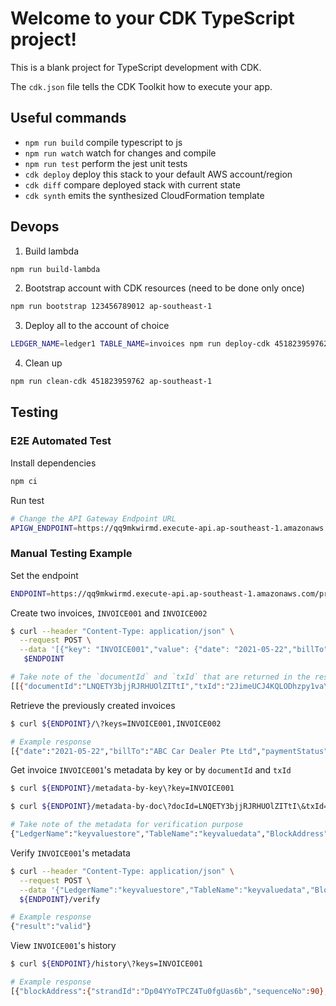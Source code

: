 # Welcome to your CDK TypeScript project!

This is a blank project for TypeScript development with CDK.

The `cdk.json` file tells the CDK Toolkit how to execute your app.

## Useful commands

 * `npm run build`   compile typescript to js
 * `npm run watch`   watch for changes and compile
 * `npm run test`    perform the jest unit tests
 * `cdk deploy`      deploy this stack to your default AWS account/region
 * `cdk diff`        compare deployed stack with current state
 * `cdk synth`       emits the synthesized CloudFormation template

## Devops

1. Build lambda

```bash
npm run build-lambda
```

2. Bootstrap account with CDK resources (need to be done only once)

```bash
npm run bootstrap 123456789012 ap-southeast-1
```

3. Deploy all to the account of choice

```bash
LEDGER_NAME=ledger1 TABLE_NAME=invoices npm run deploy-cdk 451823959762 ap-southeast-1
```

4. Clean up

```bash
npm run clean-cdk 451823959762 ap-southeast-1
```

## Testing

### E2E Automated Test

Install dependencies

```bash
npm ci
```

Run test

```bash
# Change the API Gateway Endpoint URL
APIGW_ENDPOINT=https://qq9mkwirmd.execute-api.ap-southeast-1.amazonaws.com/prod npm test
```

### Manual Testing Example

Set the endpoint

```bash
ENDPOINT=https://qq9mkwirmd.execute-api.ap-southeast-1.amazonaws.com/prod
```

Create two invoices, `INVOICE001` and `INVOICE002`

```bash
$ curl --header "Content-Type: application/json" \
  --request POST \
  --data '[{"key": "INVOICE001","value": {"date": "2021-05-22","billTo": "ABC Car Dealer Pte Ltd","paymentStatus": "PENDING","carInfo": {"model": "Honda","make": "Jazz","year": 2021,"unitPrice": 89000},"quantity": 10}},{"key": "INVOICE002","value": {"date": "2021-05-22","billTo": "XYZ Car Dealer Pte Ltd","paymentStatus": "PENDING","carInfo": {"model": "Honda","make": "Brio","year": 2019,"unitPrice": 50000},"quantity": 14}}]' \
   $ENDPOINT

# Take note of the `documentId` and `txId` that are returned in the response e.g.
[[{"documentId":"LNQETY3bjjRJRHUOlZITtI","txId":"2JimeUCJ4KQLODhzpy1vaY"}],[{"documentId":"1XoYwJzFoVZ4Gb8wMC5tOS","txId":"2JimeUCJ4KQLODhzpy1vaY"}]]
```

Retrieve the previously created invoices

```bash
$ curl ${ENDPOINT}/\?keys=INVOICE001,INVOICE002

# Example response
[{"date":"2021-05-22","billTo":"ABC Car Dealer Pte Ltd","paymentStatus": "PENDING","carInfo":{"model":"Honda","make":"Jazz","year":2021,"unitPrice":89000},"quantity":10},{"date":"2021-05-22","billTo":"XYZ Car Dealer Pte Ltd","paymentStatus": "PENDING","carInfo":{"model":"Honda","make":"Brio","year":2019,"unitPrice":50000},"quantity":14}]
```

Get invoice `INVOICE001`'s metadata by key or by `documentId` and `txId`

```bash
$ curl ${ENDPOINT}/metadata-by-key\?key=INVOICE001

$ curl ${ENDPOINT}/metadata-by-doc\?docId=LNQETY3bjjRJRHUOlZITtI\&txId=2JimeUCJ4KQLODhzpy1vaY

# Take note of the metadata for verification purpose
{"LedgerName":"keyvaluestore","TableName":"keyvaluedata","BlockAddress":{"IonText":"{strandId: \"Dp04YYoTPCZ4Tu0fgUas6b\", sequenceNo: 90}"},"DocumentId":"LNQETY3bjjRJRHUOlZITtI","RevisionHash":"tS+8aK9q4O8z6UpmUc/XMYhQYo/qy2YDHC+mxKWKgvo=","Proof":{"IonText":"[{{G1/kFcc0BTpQMPtjymwxdXIqLct4XiBSW1bbRrRfWJo=}},{{s50Ex4gcOgimMf84bHwPQz2bJ9Gb/vj3wiPgQHCDrBs=}},{{ZaWBmeIAbFQbx8Gvn1ctyXye6YXpvKhQ0Wp139f54t8=}},{{thpqVHO8pIaIOfHcQSg+Pr8Ov833+4fTiADA2fj3+70=}},{{oovDHkBCwSG+LboyWcWzVqy2xCLCUEZBKU2jqKoMdSE=}},{{hthSOsAjMKF0sMfynt9YTuwpuXwP0c6rAb5pg0p44IA=}},{{+vWznEGRlfu/Kc4Q5AylVSuylJSqMtvO+hUpijHVZ0g=}},{{xNTTjhOCAFHnLOTDTeH7bMUt6dlvUDSaBIHYcFOyY3w=}},{{u1hrObLyR020Wv5e6vOPLTFNjjw8Mkbf0BvTQmA96QI=}}]"},"LedgerDigest":{"Digest":"QDYY9bLz6v/PInJ6FrqPE0dalVYRealszt9DyyRDMA0=","DigestTipAddress":{"IonText":"{strandId:\"Dp04YYoTPCZ4Tu0fgUas6b\",sequenceNo:91}"}}}
```

Verify `INVOICE001`'s metadata

```bash
$ curl --header "Content-Type: application/json" \
  --request POST \
  --data '{"LedgerName":"keyvaluestore","TableName":"keyvaluedata","BlockAddress":{"IonText":"{strandId: \"Dp04YYoTPCZ4Tu0fgUas6b\", sequenceNo: 90}"},"DocumentId":"LNQETY3bjjRJRHUOlZITtI","RevisionHash":"tS+8aK9q4O8z6UpmUc/XMYhQYo/qy2YDHC+mxKWKgvo=","Proof":{"IonText":"[{{G1/kFcc0BTpQMPtjymwxdXIqLct4XiBSW1bbRrRfWJo=}},{{s50Ex4gcOgimMf84bHwPQz2bJ9Gb/vj3wiPgQHCDrBs=}},{{ZaWBmeIAbFQbx8Gvn1ctyXye6YXpvKhQ0Wp139f54t8=}},{{thpqVHO8pIaIOfHcQSg+Pr8Ov833+4fTiADA2fj3+70=}},{{oovDHkBCwSG+LboyWcWzVqy2xCLCUEZBKU2jqKoMdSE=}},{{hthSOsAjMKF0sMfynt9YTuwpuXwP0c6rAb5pg0p44IA=}},{{+vWznEGRlfu/Kc4Q5AylVSuylJSqMtvO+hUpijHVZ0g=}},{{xNTTjhOCAFHnLOTDTeH7bMUt6dlvUDSaBIHYcFOyY3w=}},{{u1hrObLyR020Wv5e6vOPLTFNjjw8Mkbf0BvTQmA96QI=}}]"},"LedgerDigest":{"Digest":"QDYY9bLz6v/PInJ6FrqPE0dalVYRealszt9DyyRDMA0=","DigestTipAddress":{"IonText":"{strandId:\"Dp04YYoTPCZ4Tu0fgUas6b\",sequenceNo:91}"}}}' \
  ${ENDPOINT}/verify

# Example response
{"result":"valid"}
```

View `INVOICE001`'s history

```bash
$ curl ${ENDPOINT}/history\?keys=INVOICE001

# Example response
[{"blockAddress":{"strandId":"Dp04YYoTPCZ4Tu0fgUas6b","sequenceNo":90},"hash":"tS+8aK9q4O8z6UpmUc/XMYhQYo/qy2YDHC+mxKWKgvo=","data":{"_key":"INVOICE001","_val":"{\"date\":\"2021-05-22\",\"billTo\":\"ABC Car Dealer Pte Ltd\",\"paymentStatus\": \"PENDING\",\"carInfo\":{\"model\":\"Honda\",\"make\":\"Jazz\",\"year\":2021,\"unitPrice\":89000},\"quantity\":10}"},"metadata":{"id":"LNQETY3bjjRJRHUOlZITtI","version":0,"txTime":"2021-05-31T06:44:11.435Z","txId":"2JimeUCJ4KQLODhzpy1vaY"}}]
```
